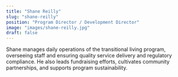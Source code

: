 ```yaml
---
title: "Shane Reilly"
slug: "shane-reilly"
position: "Program Director / Development Director"
image: "images/shane-reilly.jpg"
draft: false
---
```


Shane manages daily operations of the transitional living program, overseeing staff and ensuring quality service delivery and regulatory compliance. He also leads fundraising efforts, cultivates community partnerships, and supports program sustainability.
